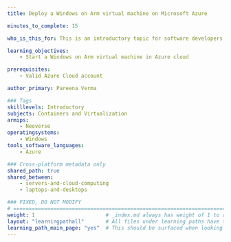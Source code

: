 ```yaml
---
title: Deploy a Windows on Arm virtual machine on Microsoft Azure

minutes_to_complete: 15

who_is_this_for: This is an introductory topic for software developers interested using Windows on Arm in the cloud.

learning_objectives: 
    - Start a Windows on Arm virtual machine in Azure cloud

prerequisites:
    - Valid Azure Cloud account

author_primary: Pareena Verma

### Tags
skilllevels: Introductory
subjects: Containers and Virtualization
armips:
    - Neoverse
operatingsystems:
    - Windows
tools_software_languages:
    - Azure

### Cross-platform metadata only
shared_path: true
shared_between:
    - servers-and-cloud-computing
    - laptops-and-desktops

### FIXED, DO NOT MODIFY
# ================================================================================
weight: 1                       # _index.md always has weight of 1 to order correctly
layout: "learningpathall"       # All files under learning paths have this same wrapper
learning_path_main_page: "yes"  # This should be surfaced when looking for related content. Only set for _index.md of learning path content.
---
```

